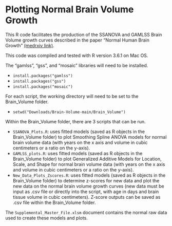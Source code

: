 # Plotting Normal Brain Volume Growth

This R code facilitates the production of the SSANOVA and GAMLSS Brain Volume growth curves described in the paper “Normal Human Brain Growth” [(medrxiv link)](https://www.medrxiv.org/content/10.1101/2020.05.19.20102319v1.full?versioned=true).

This code was compiled and tested with R version 3.6.1 on Mac OS.

The “gamlss”, “gss”, and “mosaic” libraries will need to be installed.  
  * `install.packages("gamlss")`
  * `install.packages("gss")`
  * `install.packages("mosaic")`

For each script, the working directory will need to be set to the Brain_Volume folder.
  * `setwd("Downloads/Brain-Volume-main/Brain_Volume")`

Within the Brain_Volume folder, there are 3 scripts that can be run.
  * `SSANOVA_Plots.R`: uses fitted models (saved as R objects in the Brain_Volume folder) to plot Smoothing Spline ANOVA models for normal brain volume data (with years on the x axis and volume in cubic centimeters or a ratio on the y-axis).
  * `GAMLSS_plots.R`: uses fitted models (saved as R objects in the Brain_Volume folder) to plot Generalized Additive Models for Location, Scale, and Shape for                                 normal brain volume data (with years on the x axis and volume in cubic centimeters or a ratio on the y-axis).
  * `New_Data_Plots_Zscores.R`: uses fitted models (saved as R objects in the Brain_Volume folder) to determine z-scores for new data and plot the new data on the normal brain volume growth curves (new data must be input as .csv file or directly into the script, with age in days and brain tissue volume in cubic centimeters). Z-score outputs can be saved as .csv file within the Brain_Volume folder. 
  
The `Supplemental_Master_File.xlsm` document contains the normal raw data used to create these models and plots.
